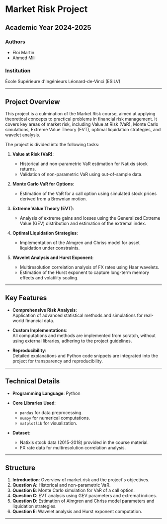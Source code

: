 # Market Risk Project

## **Academic Year 2024-2025**

### **Authors**
- Eloi Martin  
- Ahmed Mili  

### **Institution**
École Supérieure d'Ingénieurs Léonard-de-Vinci (ESILV)

---

## **Project Overview**
This project is a culmination of the Market Risk course, aimed at applying theoretical concepts to practical problems in financial risk management. It covers key areas of market risk, including Value at Risk (VaR), Monte Carlo simulations, Extreme Value Theory (EVT), optimal liquidation strategies, and wavelet analysis.

The project is divided into the following tasks:

1. **Value at Risk (VaR)**:  
   - Historical and non-parametric VaR estimation for Natixis stock returns.  
   - Validation of non-parametric VaR using out-of-sample data.

2. **Monte Carlo VaR for Options**:  
   - Estimation of the VaR for a call option using simulated stock prices derived from a Brownian motion.

3. **Extreme Value Theory (EVT)**:  
   - Analysis of extreme gains and losses using the Generalized Extreme Value (GEV) distribution and estimation of the extremal index.

4. **Optimal Liquidation Strategies**:  
   - Implementation of the Almgren and Chriss model for asset liquidation under constraints.

5. **Wavelet Analysis and Hurst Exponent**:  
   - Multiresolution correlation analysis of FX rates using Haar wavelets.  
   - Estimation of the Hurst exponent to capture long-term memory effects and volatility scaling.

---

## **Key Features**

- **Comprehensive Risk Analysis**:  
  Application of advanced statistical methods and simulations for real-world financial data.  

- **Custom Implementations**:  
  All computations and methods are implemented from scratch, without using external libraries, adhering to the project guidelines.

- **Reproducibility**:  
  Detailed explanations and Python code snippets are integrated into the project for transparency and reproducibility.

---

## **Technical Details**

- **Programming Language**: Python  
- **Core Libraries Used**:  
  - `pandas` for data preprocessing.  
  - `numpy` for numerical computations.  
  - `matplotlib` for visualization.  

- **Dataset**:  
  - Natixis stock data (2015-2018) provided in the course material.  
  - FX rate data for multiresolution correlation analysis.

---

## **Structure**

1. **Introduction**: Overview of market risk and the project's objectives.  
2. **Question A**: Historical and non-parametric VaR.  
3. **Question B**: Monte Carlo simulation for VaR of a call option.  
4. **Question C**: EVT analysis using GEV parameters and extremal indices.  
5. **Question D**: Estimation of Almgren and Chriss model parameters and liquidation strategies.  
6. **Question E**: Wavelet analysis and Hurst exponent computation.

---

